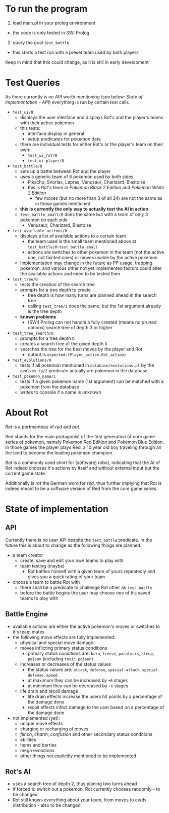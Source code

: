# To run the program
1. load main.pl in your prolog environment
  - the code is only tested in SWI Prolog
2. query the goal `test_battle`
  - this starts a test run with a preset team used by both players

Keep in mind that this could change, as it is still in early development

# Test Queries
As there currently is no API worth mentioning (see below: _State of implementation - API_) everything is run by certain test calls.

- `test_ui/0`
  - displays the user interface and displays Rot's and the player's teams with their active pokemon
  - this tests:
      - interface display in general
      - setup predicates for pokemon data
  - there are individual tests for either Rot's or the player's team on their own:
      - `test_ui_rot/0`
      - `test_ui_player/0`
- `test_battle/0`
  - sets up a battle between Rot and the player
  - uses a generic team of 6 pokemon used by both sides
      - Pikachu, Snorlax, Lapras, Venusaur, Charizard, Blastoise
      - this is Rot's team in *Pokemon Black 2 Edition* and *Pokemon White 2 Edition*
          - few moves (but no more than 3 of all 24) are not the same as in those games mentioned
  - **this is currently the only way to actually test the AI in action**
  - `test_battle_small/0` does the same but with a team of only 3 pokemon on each side
      - Venusaur, Charizard, Blastoise
- `test_available_actions/0`
  - displays a list of available actions to a certain team
      - the team used is the small team mentioned above at `test_battle/0`-`test_battle_small`
      - actions are switches to other pokemon in the team (not the active one, not fainted ones) or moves usable by the active pokemon
  - implementation may change in the future as PP usage, trapping pokemon, and various other not yet implemented factors could alter the available actions and need to be tested then
- `test_tree/0`
  - tests the creation of the search tree
  - prompts for a tree depth to create
      - tree depth is how many turns are planned ahead in the search tree
      - calling `test_tree/1` does the same, but the 1st argument already is the tree depth
  - **known problems**
      - (SWI) Prolog can not handle a fully created (means no pruned options) search tree of depth 3 or higher
- `test_tree_search/0`
  - prompts for a tree depth `D`
  - creates a search tree of the given depth `D`
  - searches the tree for the best moves by the player and Rot
      - output is `expected:(Player_action,Rot_action)`
- `test_evolutions/0`
  - tests if all pokemon mentioned in `database/evolutions.pl` by the `evolves_to/2` predicate actually are pokemon in the database
- `test_pokemon_name/1`
  - tests if a given pokemon name (1st argument) can be matched with a pokemon from the database
  - writes to console if a name is unknown



# About Rot
*Rot* is a portmanteau of *red* and *bot*.

Red stands for the main protagonist of the first generation of core game series of pokemon, namely Pokemon Red Edition and Pokemon Blue Edition. In those games the player plays Red, a 10 year old boy traveling through all the land to become the leading pokemon champion.

Bot is a commonly used short for (software) robot, indicating that the AI of Rot indeed chooses it's actions by itself and without external input but the current game state.

Additionally is *rot* the German word for *red*, thus further implying that Rot is indeed meant to be a software version of Red from the core game series.

# State of implementation

## API
Currently there is no user API despite the `test_battle` predicate. In the future this is about to change as the following things are planned:
- a team creator
  - create, save and edit your own teams to play with
  - team testing (maybe)  
      - Rot battles himself with a given team of yours repeatedly and gives you a quick rating of your team
- choose a team to battle Rot with
  - there shall be a predicate to challenge Rot other as `test_battle`
  - before the battle begins the user may choose one of his saved teams to play with


## Battle Engine
- available actions are either the active pokemon's moves or switches to it's team mates
- the following move effects are fully implemented:
  - physical and special move damage
  - moves inflicting primary status conditions
      - primary status conditions are: `burn`, `freeze`, `paralysis`, `sleep`, `poison` (including `toxic poison`)
  - increases or decreases of the status values
      - the status values are: `attack`, `defense`, `special-attack`, `special-defense`, `speed`
      - at maximum they can be increased by `+6` stages
      - at minimum they can be decreased by `-6` stages
  - life drain and recoil damage
      - life drain effects increase the users hit points by a percentage of the damage done
      - recoil effects inflict damage to the user based on a percentage of the damage done
- not implemented (yet):
    - unique move effects
    - charging or recharging of moves
    - _flinch_, _charm_, _confusion_ and other secondary status conditions
    - abilities
    - items and berries
    - mega evolutions
    - other things not explicitly mentioned to be implemented

## Rot's AI
- uses a search tree of depth 2, thus planing two turns ahead
- if forced to switch out a pokemon, Rot currently chooses randomly - to be changed
- Rot still knows everything about your team, from moves to ev/dv distribution - also to be changed
